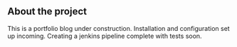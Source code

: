 **About the project**
---------------------------------------------------------------------------------------------------------------------------------------------------------------------------------------

This is a portfolio blog under construction. Installation and configuration set up incoming. Creating a jenkins pipeline complete with tests soon.
